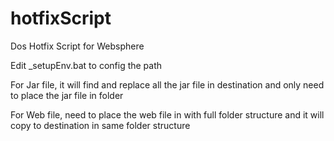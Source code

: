 # hotfixScript
Dos Hotfix Script for Websphere

Edit _setupEnv.bat to config the path

For Jar file, it will find and replace all the jar file in destination and only need to place the jar file in <srcJarFolder> folder
  
For Web file, need to place the web file in <srcWebFolder> with full folder structure and it will copy to destination in same folder structure
